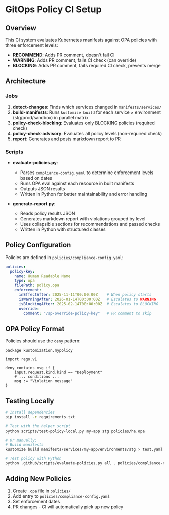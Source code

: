 # GitOps Policy CI Setup

## Overview

This CI system evaluates Kubernetes manifests against OPA policies with three enforcement levels:
- **RECOMMEND**: Adds PR comment, doesn't fail CI
- **WARNING**: Adds PR comment, fails CI check (can override)
- **BLOCKING**: Adds PR comment, fails required CI check, prevents merge

## Architecture

### Jobs

1. **detect-changes**: Finds which services changed in `manifests/services/`
2. **build-manifests**: Runs `kustomize build` for each service × environment (stg/prod/sandbox) in parallel matrix
3. **policy-check-blocking**: Evaluates only BLOCKING policies (required check)
4. **policy-check-advisory**: Evaluates all policy levels (non-required check)
5. **report**: Generates and posts markdown report to PR

### Scripts

- **evaluate-policies.py**: 
  - Parses `compliance-config.yaml` to determine enforcement levels based on dates
  - Runs OPA eval against each resource in built manifests
  - Outputs JSON results
  - Written in Python for better maintainability and error handling

- **generate-report.py**:
  - Reads policy results JSON
  - Generates markdown report with violations grouped by level
  - Uses collapsible sections for recommendations and passed checks
  - Written in Python with structured classes

## Policy Configuration

Policies are defined in `policies/compliance-config.yaml`:

```yaml
policies:
  policy-key:
    name: Human Readable Name
    type: opa
    filePath: policy.opa
    enforcement:
      inEffectAfter: 2025-11-11T00:00:00Z    # When policy starts
      isWarningAfter: 2026-01-14T00:00:00Z   # Escalates to WARNING
      isBlockingAfter: 2025-02-14T00:00:00Z  # Escalates to BLOCKING
      override:
        comment: "/sp-override-policy-key"   # PR comment to skip
```

## OPA Policy Format

Policies should use the `deny` pattern:

```rego
package kustomization.mypolicy

import rego.v1

deny contains msg if {
    input.request.kind.kind == "Deployment"
    # ... conditions ...
    msg := "Violation message"
}
```

## Testing Locally

```bash
# Install dependencies
pip install -r requirements.txt

# Test with the helper script
python scripts/test-policy-local.py my-app stg policies/ha.opa

# Or manually:
# Build manifests
kustomize build manifests/services/my-app/environments/stg > test.yaml

# Test policy with Python
python .github/scripts/evaluate-policies.py all . policies/compliance-config.yaml policies/
```

## Adding New Policies

1. Create `.opa` file in `policies/`
2. Add entry to `policies/compliance-config.yaml`
3. Set enforcement dates
4. PR changes - CI will automatically pick up new policy

